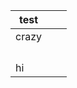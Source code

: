 | test  |   |   |
|-------|---|---|
| crazy |   |   |
|       |   |   |
|       |   |   |
|       |   |   |
|       |   |   |
|  hi   |   |   |